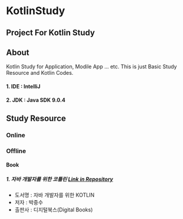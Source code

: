 # KotlinStudy

## Project For Kotlin Study

## About

Kotlin Study for Application, Modile App ... etc.
This is just Basic Study Resource and Kotlin Codes.

#### 1. IDE : IntelliJ

#### 2. JDK : Java SDK 9.0.4

## Study Resource

### Online

### Offline

#### Book

##### 1. 자바 개발자를 위한 코틀린 [Link in Repository]()
- 도서명 : 자바 개발자를 위한 KOTLIN
- 저자 : 박중수
- 출판사 : 디지털북스(Digital Books)


